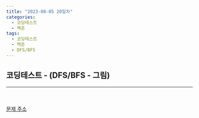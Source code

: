 ```yaml
---
title: "2023-08-05 20일차"
categories:
  - 코딩테스트
  - 백준
tags:
  - 코딩테스트
  - 백준
  - DFS/BFS
---
```

<h2>코딩테스트 - (DFS/BFS - 그림)</h2>

---
<script src="https://gist.github.com/harimyong/aa027349922b9b521441a355363ef2b9.js"></script>
<br><br>
<a href="https://www.acmicpc.net/problem/1926">문제 주소<a>
